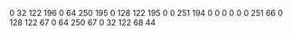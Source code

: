 0
32
122
196
0
64
250
195
0
128
122
195
0
0
251
194
0
0
0
0
0
0
251
66
0
128
122
67
0
64
250
67
0
32
122
68
44
